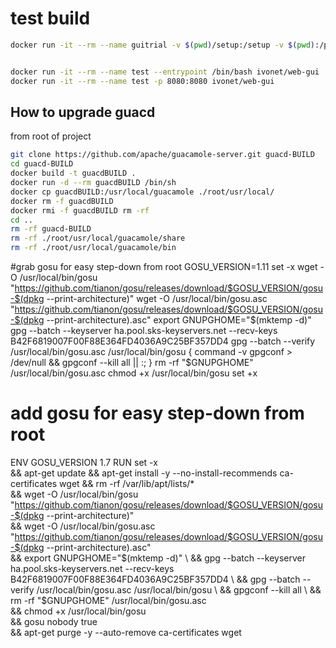 

# test build

```bash
docker run -it --rm --name guitrial -v $(pwd)/setup:/setup -v $(pwd):/project -e 8080:8080 -e 4822:4822 ivonet/ubuntu:18.04 /bin/bash


docker run -it --rm --name test --entrypoint /bin/bash ivonet/web-gui
docker run -it --rm --name test -p 8080:8080 ivonet/web-gui

```

## How to upgrade guacd

from root of project
```bash
git clone https://github.com/apache/guacamole-server.git guacd-BUILD
cd guacd-BUILD
docker build -t guacdBUILD .
docker run -d --rm guacdBUILD /bin/sh
docker cp guacdBUILD:/usr/local/guacamole ./root/usr/local/
docker rm -f guacdBUILD
docker rmi -f guacdBUILD rm -rf 
cd ..
rm -rf guacd-BUILD
rm -rf ./root/usr/local/guacamole/share
rm -rf ./root/usr/local/guacamole/bin
```



#grab gosu for easy step-down from root
GOSU_VERSION=1.11
set -x
wget -O /usr/local/bin/gosu "https://github.com/tianon/gosu/releases/download/$GOSU_VERSION/gosu-$(dpkg --print-architecture)"
wget -O /usr/local/bin/gosu.asc "https://github.com/tianon/gosu/releases/download/$GOSU_VERSION/gosu-$(dpkg --print-architecture).asc"
export GNUPGHOME="$(mktemp -d)"
gpg --batch --keyserver ha.pool.sks-keyservers.net --recv-keys B42F6819007F00F88E364FD4036A9C25BF357DD4
gpg --batch --verify /usr/local/bin/gosu.asc /usr/local/bin/gosu { command -v gpgconf > /dev/null && gpgconf --kill all || :; }
rm -rf "$GNUPGHOME" /usr/local/bin/gosu.asc
chmod +x /usr/local/bin/gosu
set +x


# add gosu for easy step-down from root
ENV GOSU_VERSION 1.7
RUN set -x \
	&& apt-get update && apt-get install -y --no-install-recommends ca-certificates wget && rm -rf /var/lib/apt/lists/* \
	&& wget -O /usr/local/bin/gosu "https://github.com/tianon/gosu/releases/download/$GOSU_VERSION/gosu-$(dpkg --print-architecture)" \
	&& wget -O /usr/local/bin/gosu.asc "https://github.com/tianon/gosu/releases/download/$GOSU_VERSION/gosu-$(dpkg --print-architecture).asc" \
	&& export GNUPGHOME="$(mktemp -d)" \
	&& gpg --batch --keyserver ha.pool.sks-keyservers.net --recv-keys B42F6819007F00F88E364FD4036A9C25BF357DD4 \
	&& gpg --batch --verify /usr/local/bin/gosu.asc /usr/local/bin/gosu \
	&& gpgconf --kill all \
	&& rm -rf "$GNUPGHOME" /usr/local/bin/gosu.asc \
	&& chmod +x /usr/local/bin/gosu \
	&& gosu nobody true \
	&& apt-get purge -y --auto-remove ca-certificates wget

